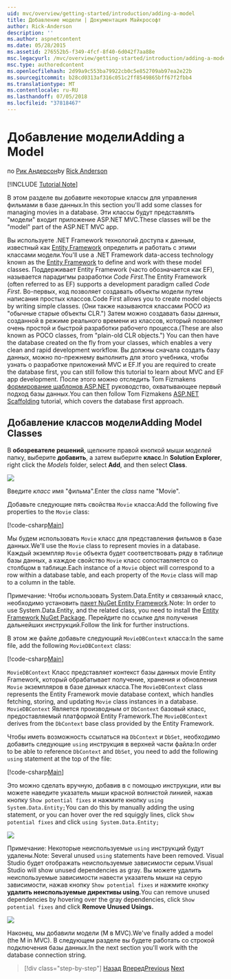 ```yaml
---
uid: mvc/overview/getting-started/introduction/adding-a-model
title: Добавление модели | Документация Майкрософт
author: Rick-Anderson
description: ''
ms.author: aspnetcontent
ms.date: 05/28/2015
ms.assetid: 276552b5-f349-4fcf-8f40-6d042f7aa88e
msc.legacyurl: /mvc/overview/getting-started/introduction/adding-a-model
msc.type: authoredcontent
ms.openlocfilehash: 2d99a9c553ba79922cb0c5e852709ab97ea2e22b
ms.sourcegitcommit: b28cd0313af316c051c2ff8549865bff67f2fbb4
ms.translationtype: MT
ms.contentlocale: ru-RU
ms.lasthandoff: 07/05/2018
ms.locfileid: "37818467"
---
```

<a name="adding-a-model"></a><span data-ttu-id="627fa-102">Добавление модели</span><span class="sxs-lookup"><span data-stu-id="627fa-102">Adding a Model</span></span>
====================
<span data-ttu-id="627fa-103">по [Рик Андерсон](https://github.com/Rick-Anderson)</span><span class="sxs-lookup"><span data-stu-id="627fa-103">by [Rick Anderson](https://github.com/Rick-Anderson)</span></span>

[!INCLUDE [Tutorial Note](sample/code-location.md)]

<span data-ttu-id="627fa-104">В этом разделе вы добавите некоторые классы для управления фильмами в базе данных.</span><span class="sxs-lookup"><span data-stu-id="627fa-104">In this section you'll add some classes for managing movies in a database.</span></span> <span data-ttu-id="627fa-105">Эти классы будут представлять &quot;модели&quot; входит приложение ASP.NET MVC.</span><span class="sxs-lookup"><span data-stu-id="627fa-105">These classes will be the &quot;model&quot; part of the ASP.NET MVC app.</span></span>

<span data-ttu-id="627fa-106">Вы используете .NET Framework технологий доступа к данным, известный как [Entity Framework](https://docs.microsoft.com/ef/) определить и работать с этими классами модели.</span><span class="sxs-lookup"><span data-stu-id="627fa-106">You'll use a .NET Framework data-access technology known as the [Entity Framework](https://docs.microsoft.com/ef/) to define and work with these model classes.</span></span> <span data-ttu-id="627fa-107">Поддерживает Entity Framework (часто обозначается как EF), называется парадигмы разработки *Code First*.</span><span class="sxs-lookup"><span data-stu-id="627fa-107">The Entity Framework (often referred to as EF) supports a development paradigm called *Code First*.</span></span> <span data-ttu-id="627fa-108">Во-первых, код позволяет создавать объекты модели путем написания простых классов.</span><span class="sxs-lookup"><span data-stu-id="627fa-108">Code First allows you to create model objects by writing simple classes.</span></span> <span data-ttu-id="627fa-109">(Они также называются классами POCO из &quot;обычные старые объекты CLR.&quot;) Затем можно создавать базы данных, созданной в режиме реального времени из классов, который позволяет очень простой и быстрой разработки рабочего процесса.</span><span class="sxs-lookup"><span data-stu-id="627fa-109">(These are also known as POCO classes, from &quot;plain-old CLR objects.&quot;) You can then have the database created on the fly from your classes, which enables a very clean and rapid development workflow.</span></span> <span data-ttu-id="627fa-110">Вы должны сначала создать базу данных, можно по-прежнему выполнить для этого учебника, чтобы узнать о разработке приложений MVC и EF.</span><span class="sxs-lookup"><span data-stu-id="627fa-110">If you are required to create the database first, you can still follow this tutorial to learn about MVC and EF app development.</span></span> <span data-ttu-id="627fa-111">После этого можно отследить Tom Fizmakens [формирование шаблонов ASP.NET](xref:visual-studio/overview/2013/aspnet-scaffolding-overview) руководство, охватывающее первый подход базы данных.</span><span class="sxs-lookup"><span data-stu-id="627fa-111">You can then follow Tom Fizmakens [ASP.NET Scaffolding](xref:visual-studio/overview/2013/aspnet-scaffolding-overview) tutorial, which covers the database first approach.</span></span>

## <a name="adding-model-classes"></a><span data-ttu-id="627fa-112">Добавление классов модели</span><span class="sxs-lookup"><span data-stu-id="627fa-112">Adding Model Classes</span></span>

<span data-ttu-id="627fa-113">В **обозревателе решений**, щелкните правой кнопкой мыши *моделей* папку, выберите **добавить**, а затем выберите **класс**.</span><span class="sxs-lookup"><span data-stu-id="627fa-113">In **Solution Explorer**, right click the *Models* folder, select **Add**, and then select **Class**.</span></span>

![](adding-a-model/_static/image1.png)

<span data-ttu-id="627fa-114">Введите *класс* имя &quot;фильма&quot;.</span><span class="sxs-lookup"><span data-stu-id="627fa-114">Enter the *class* name &quot;Movie&quot;.</span></span>

<span data-ttu-id="627fa-115">Добавьте следующие пять свойства `Movie` класса:</span><span class="sxs-lookup"><span data-stu-id="627fa-115">Add the following five properties to the `Movie` class:</span></span>

[!code-csharp[Main](adding-a-model/samples/sample1.cs)]

<span data-ttu-id="627fa-116">Мы будем использовать `Movie` класс для представления фильмов в базе данных.</span><span class="sxs-lookup"><span data-stu-id="627fa-116">We'll use the `Movie` class to represent movies in a database.</span></span> <span data-ttu-id="627fa-117">Каждый экземпляр `Movie` объекта будет соответствовать ряду в таблице базы данных, а каждое свойство `Movie` класс сопоставляется со столбцом в таблице.</span><span class="sxs-lookup"><span data-stu-id="627fa-117">Each instance of a `Movie` object will correspond to a row within a database table, and each property of the `Movie` class will map to a column in the table.</span></span>

<span data-ttu-id="627fa-118">Примечание: Чтобы использовать System.Data.Entity и связанный класс, необходимо установить [пакет NuGet Entity Framework](https://www.nuget.org/packages/EntityFramework/).</span><span class="sxs-lookup"><span data-stu-id="627fa-118">Note: In order to use System.Data.Entity, and the related class, you need to install the [Entity Framework NuGet Package](https://www.nuget.org/packages/EntityFramework/).</span></span> <span data-ttu-id="627fa-119">Перейдите по ссылке для получения дальнейших инструкций.</span><span class="sxs-lookup"><span data-stu-id="627fa-119">Follow the link for further instructions.</span></span>

<span data-ttu-id="627fa-120">В этом же файле добавьте следующий `MovieDBContext` класса:</span><span class="sxs-lookup"><span data-stu-id="627fa-120">In the same file, add the following `MovieDBContext` class:</span></span>

[!code-csharp[Main](adding-a-model/samples/sample2.cs?highlight=2,15-18)]

<span data-ttu-id="627fa-121">`MovieDBContext` Класс представляет контекст базы данных movie Entity Framework, который обрабатывает получение, хранения и обновления `Movie` экземпляров в базе данных класса.</span><span class="sxs-lookup"><span data-stu-id="627fa-121">The `MovieDBContext` class represents the Entity Framework movie database context, which handles fetching, storing, and updating `Movie` class instances in a database.</span></span> <span data-ttu-id="627fa-122">`MovieDBContext` Является производным от `DbContext` базовый класс, предоставляемый платформой Entity Framework.</span><span class="sxs-lookup"><span data-stu-id="627fa-122">The `MovieDBContext` derives from the `DbContext` base class provided by the Entity Framework.</span></span>

<span data-ttu-id="627fa-123">Чтобы иметь возможность ссылаться на `DbContext` и `DbSet`, необходимо добавить следующие `using` инструкция в верхней части файла:</span><span class="sxs-lookup"><span data-stu-id="627fa-123">In order to be able to reference `DbContext` and `DbSet`, you need to add the following `using` statement at the top of the file:</span></span>

[!code-csharp[Main](adding-a-model/samples/sample3.cs)]

<span data-ttu-id="627fa-124">Это можно сделать вручную, добавив в с помощью инструкции, или вы можете наведите указатель мыши красной волнистой линией, нажав кнопку `Show potential fixes` и нажмите кнопку `using System.Data.Entity;`</span><span class="sxs-lookup"><span data-stu-id="627fa-124">You can do this by manually adding the using statement, or you can hover over the red squiggly lines, click `Show potential fixes` and click `using System.Data.Entity;`</span></span>

![](adding-a-model/_static/image2.png)

<span data-ttu-id="627fa-125">Примечание: Некоторые неиспользуемые `using` инструкций будут удалены.</span><span class="sxs-lookup"><span data-stu-id="627fa-125">Note: Several unused `using` statements have been removed.</span></span> <span data-ttu-id="627fa-126">Visual Studio будет отображать неиспользуемые зависимости серым.</span><span class="sxs-lookup"><span data-stu-id="627fa-126">Visual Studio will show unused dependencies as gray.</span></span> <span data-ttu-id="627fa-127">Вы можете удалить неиспользуемые зависимости навести указатель мыши на серую зависимости, нажав кнопку `Show potential fixes` и нажмите кнопку **удалить неиспользуемые директивы using.**</span><span class="sxs-lookup"><span data-stu-id="627fa-127">You can remove unused dependencies by hovering over the gray dependencies, click `Show potential fixes` and click **Remove Unused Usings.**</span></span>

![](adding-a-model/_static/image3.png)

<span data-ttu-id="627fa-128">Наконец, мы добавили модели (M в MVC).</span><span class="sxs-lookup"><span data-stu-id="627fa-128">We've finally added a model (the M in MVC).</span></span> <span data-ttu-id="627fa-129">В следующем разделе вы будете работать со строкой подключения базы данных.</span><span class="sxs-lookup"><span data-stu-id="627fa-129">In the next section you'll work with the database connection string.</span></span>

> [!div class="step-by-step"]
> <span data-ttu-id="627fa-130">[Назад](adding-a-view.md)
> [Вперед](creating-a-connection-string.md)</span><span class="sxs-lookup"><span data-stu-id="627fa-130">[Previous](adding-a-view.md)
[Next](creating-a-connection-string.md)</span></span>
